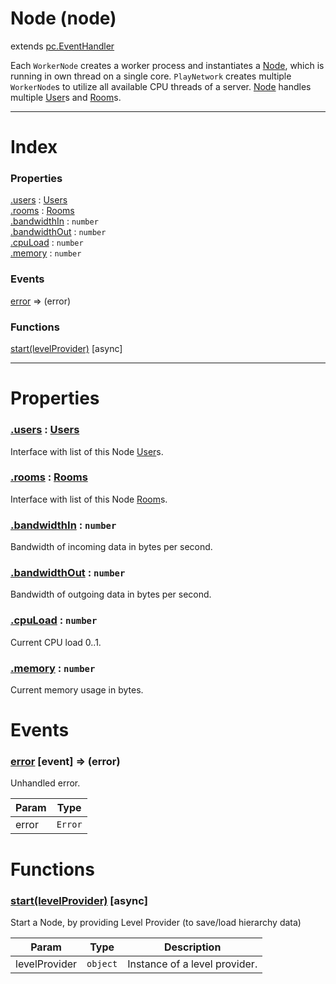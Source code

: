 # Node (node)
extends [pc.EventHandler]

Each `WorkerNode` creates a worker process and instantiates a [Node], which is running in own thread on a single core. `PlayNetwork` creates multiple `WorkerNode`s to utilize all available CPU threads of a server. [Node] handles multiple [User]s and [Room]s.

---

# Index

### Properties

<a href='#property_users'>.users</a> : [Users]  
<a href='#property_rooms'>.rooms</a> : [Rooms]  
<a href='#property_bandwidthIn'>.bandwidthIn</a> : `number`  
<a href='#property_bandwidthOut'>.bandwidthOut</a> : `number`  
<a href='#property_cpuLoad'>.cpuLoad</a> : `number`  
<a href='#property_memory'>.memory</a> : `number`  

### Events

<a href='#event_error'>error</a> => (error)  

### Functions

<a href='#function_start'>start(levelProvider)</a> [async]  


---


# Properties

<a name='property_users'></a>
### <a href='#property_users'>.users</a> : [Users]  
Interface with list of this Node [User]s.

<a name='property_rooms'></a>
### <a href='#property_rooms'>.rooms</a> : [Rooms]  
Interface with list of this Node [Room]s.

<a name='property_bandwidthIn'></a>
### <a href='#property_bandwidthIn'>.bandwidthIn</a> : `number`  
Bandwidth of incoming data in bytes per second.

<a name='property_bandwidthOut'></a>
### <a href='#property_bandwidthOut'>.bandwidthOut</a> : `number`  
Bandwidth of outgoing data in bytes per second.

<a name='property_cpuLoad'></a>
### <a href='#property_cpuLoad'>.cpuLoad</a> : `number`  
Current CPU load 0..1.

<a name='property_memory'></a>
### <a href='#property_memory'>.memory</a> : `number`  
Current memory usage in bytes.



# Events

<a name='event_error'></a>
### <a href='#event_error'>error</a> [event] => (error)  
Unhandled error.

| Param | Type |
| --- | --- |
| error | `Error` |  


# Functions

<a name='function_start'></a>
### <a href='#function_start'>start(levelProvider)</a> [async]  

Start a Node, by providing Level Provider (to save/load hierarchy data)

| Param | Type | Description |
| --- | --- | --- |
| levelProvider | `object` | Instance of a level provider. |  




[pc.EventHandler]: https://developer.playcanvas.com/en/api/pc.EventHandler.html  
[Node]: ./Node.md  
[User]: ./User.md  
[Room]: ./Room.md  
[Users]: ./Users.md  
[Rooms]: ./Rooms.md  
